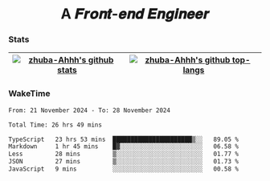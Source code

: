 <h1 align="center">A 𝑭𝒓𝒐𝒏𝒕-𝒆𝒏𝒅 𝑬𝒏𝒈𝒊𝒏𝒆𝒆𝒓</h1>

### Stats

| <a href="https://github.com/zhuba-Ahhh"><img align="center" src="https://github-readme-stats.vercel.app/api?username=zhuba-Ahhh&hide_title=true&hide_border=true&show_icons=trueline_height=21&text_color=000&icon_color=000&bg_color=0,ea6161,ffc64d,fffc4d,52fa5a&theme=graywhite" alt="zhuba-Ahhh's github stats" /> </a> | <a href="https://github.com/zhuba-Ahhh"><img align="center" src="https://github-readme-stats.vercel.app/api/top-langs/?username=zhuba-Ahhh&hide_title=true&hide_border=true&layout=compact&hide_border=true&show_icons=trueline_height=40&text_color=000&icon_color=000&bg_color=0,ea6161,ffc64d,fffc4d,52fa5a&theme=graywhite&langs_count=6" alt="zhuba-Ahhh's github top-langs"/> </a> |
| ------------- | ------------- |

### WakeTime

<!--START_SECTION:waka-->

```txt
From: 21 November 2024 - To: 28 November 2024

Total Time: 26 hrs 49 mins

TypeScript   23 hrs 53 mins  ██████████████████████▒░░   89.05 %
Markdown     1 hr 45 mins    █▓░░░░░░░░░░░░░░░░░░░░░░░   06.58 %
Less         28 mins         ▒░░░░░░░░░░░░░░░░░░░░░░░░   01.77 %
JSON         27 mins         ▒░░░░░░░░░░░░░░░░░░░░░░░░   01.73 %
JavaScript   9 mins          ░░░░░░░░░░░░░░░░░░░░░░░░░   00.58 %
```

<!--END_SECTION:waka-->
